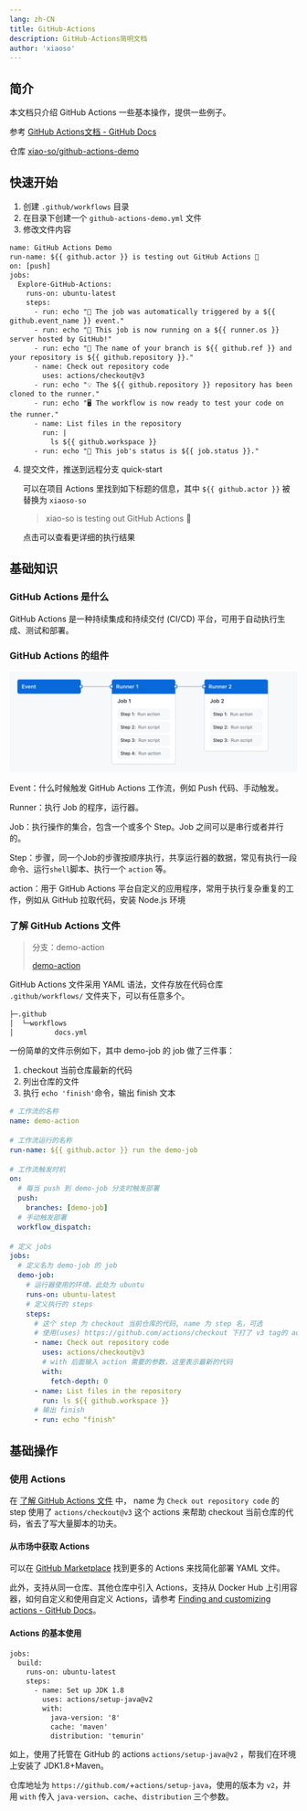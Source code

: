 ```yaml
---
lang: zh-CN
title: GitHub-Actions
description: GitHub-Actions简明文档
author: 'xiaoso'
---
```

## 简介

本文档只介绍 GitHub Actions 一些基本操作，提供一些例子。

参考 [GitHub Actions文档 - GitHub Docs](https://docs.github.com/zh/actions)

仓库 [xiao-so/github-actions-demo](https://github.com/xiao-so/github-actions-demo)

## 快速开始

1. 创建 `.github/workflows` 目录
2. 在目录下创建一个 `github-actions-demo.yml` 文件
3. 修改文件内容
```yaml{2}
name: GitHub Actions Demo
run-name: ${{ github.actor }} is testing out GitHub Actions 🚀
on: [push]
jobs:
  Explore-GitHub-Actions:
    runs-on: ubuntu-latest
    steps:
      - run: echo "🎉 The job was automatically triggered by a ${{ github.event_name }} event."
      - run: echo "🐧 This job is now running on a ${{ runner.os }} server hosted by GitHub!"
      - run: echo "🔎 The name of your branch is ${{ github.ref }} and your repository is ${{ github.repository }}."
      - name: Check out repository code
        uses: actions/checkout@v3
      - run: echo "💡 The ${{ github.repository }} repository has been cloned to the runner."
      - run: echo "🖥️ The workflow is now ready to test your code on the runner."
      - name: List files in the repository
        run: |
          ls ${{ github.workspace }}
      - run: echo "🍏 This job's status is ${{ job.status }}."
```
4. 提交文件，推送到远程分支 quick-start

    可以在项目 Actions 里找到如下标题的信息，其中 `${{ github.actor }}` 被替换为 `xiaoso-so`

    > xiao-so is testing out GitHub Actions 🚀

    点击可以查看更详细的执行结果

## 基础知识

### GitHub Actions 是什么

GitHub Actions 是一种持续集成和持续交付 (CI/CD) 平台，可用于自动执行生成、测试和部署。

### GitHub Actions 的组件

![工作流概述](./assets/overview-actions-simple.png)

Event：什么时候触发 GitHub Actions 工作流，例如 Push 代码、手动触发。

Runner：执行 Job 的程序，运行器。

Job：执行操作的集合，包含一个或多个 Step。Job 之间可以是串行或者并行的。

Step：步骤，同一个Job的步骤按顺序执行，共享运行器的数据，常见有执行一段命令、运行`shell`脚本、执行一个 `action` 等。

action：用于 GitHub Actions 平台自定义的应用程序，常用于执行复杂重复的工作，例如从 GitHub 拉取代码，安装 Node.js 环境

### 了解 GitHub  Actions 文件

> 分支：demo-action
>
> [demo-action](https://github.com/xiao-so/github-actions-demo/tree/demo-action)

GitHub  Actions 文件采用 YAML 语法，文件存放在代码仓库 `.github/workflows/` 文件夹下，可以有任意多个。

```{3}
├─.github
│  └─workflows
│          docs.yml
```

一份简单的文件示例如下，其中 demo-job 的 job 做了三件事：

1. checkout 当前仓库最新的代码
2. 列出仓库的文件
3. 执行 `echo 'finish'`命令，输出 finish 文本

```yaml
# 工作流的名称
name: demo-action

# 工作流运行的名称
run-name: ${{ github.actor }} run the demo-job 

# 工作流触发时机
on:
  # 每当 push 到 demo-job 分支时触发部署
  push:
    branches: [demo-job]
  # 手动触发部署
  workflow_dispatch:

# 定义 jobs
jobs:
  # 定义名为 demo-job 的 job
  demo-job:
    # 运行器使用的环境，此处为 ubuntu
    runs-on: ubuntu-latest
    # 定义执行的 steps 
    steps:
      # 这个 step 为 checkout 当前仓库的代码, name 为 step 名，可选
      # 使用(uses) https://github.com/actions/checkout 下打了 v3 tag的 action
      - name: Check out repository code
        uses: actions/checkout@v3
        # with 后面输入 action 需要的参数，这里表示最新的代码
        with:
          fetch-depth: 0
      - name: List files in the repository
        run: ls ${{ github.workspace }}
      # 输出 finish
      - run: echo "finish"
```

## 基础操作

### 使用 Actions

在 [了解 GitHub  Actions 文件](/CI&CD/github-actions.md#了解-github-actions-文件) 中， name 为 `Check out repository code` 的 step 使用了 `actions/checkout@v3` 这个 actions 来帮助 checkout 当前仓库的代码，省去了写大量脚本的功夫。

#### 从市场中获取 Actions

可以在 [GitHub Marketplace](https://github.com/marketplace?type=actions) 找到更多的 Actions 来找简化部署 YAML 文件。

此外，支持从同一仓库、其他仓库中引入 Actions，支持从 Docker Hub 上引用容器，如何自定义和使用自定义 Actions，请参考 [Finding and customizing actions - GitHub Docs](https://docs.github.com/en/actions/learn-github-actions/finding-and-customizing-actions)。

#### Actions 的基本使用

```yaml{6-10}
jobs:
  build:
    runs-on: ubuntu-latest
    steps:
      - name: Set up JDK 1.8
        uses: actions/setup-java@v2
        with:
          java-version: '8'
          cache: 'maven'
          distribution: 'temurin'
```

如上，使用了托管在 GitHub 的 actions `actions/setup-java@v2` ，帮我们在环境上安装了 JDK1.8+Maven。

仓库地址为 `https://github.com/`+`actions/setup-java`，使用的版本为 `v2`，并用 `with` 传入 `java-version`、`cache`、`distribution` 三个参数。



